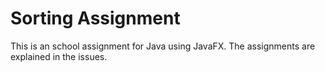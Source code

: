 # Sorting Assignment

This is an school assignment for Java using JavaFX. The assignments are explained in the issues.
 
